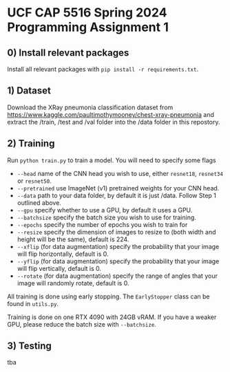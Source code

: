 # UCF CAP 5516 Spring 2024 Programming Assignment 1

## 0) Install relevant packages
Install all relevant packages with `pip install -r requirements.txt`.

## 1) Dataset
Download the XRay pneumonia classification dataset from https://www.kaggle.com/paultimothymooney/chest-xray-pneumonia and extract the \/train, \/test and \/val folder into the \/data folder in this repostory.

## 2) Training
Run `python train.py` to train a model. You will need to specify some flags

- `--head` name of the CNN head you wish to use, either `resnet18`, `resnet34` or `resnet50`.
- `--pretrained` use ImageNet (v1) pretrained weights for your CNN head.
- `--data` path to your data folder, by default it is just \/data. Follow Step 1 outlined above.
- `--gpu` specify whether to use a GPU, by default it uses a GPU.
- `--batchsize` specify the batch size you wish to use for training.
- `--epochs` specify the number of epochs you wish to train for
- `--resize` specify the dimension of images to resize to (both width and height will be the same), default is 224.
- `--xflip` (for data augmentation) specify the probability that your image will flip horizontally, default is 0.
- `--yflip` (for data augmentation) specify the probability that your image will flip vertically, default is 0.
- `--rotate` (for data augmentation) specify the range of angles that your image will randomly rotate, default is 0.

All training is done using early stopping. The `EarlyStopper` class can be found in `utils.py`.

Training is done on one RTX 4090 with 24GB vRAM. If you have a weaker GPU, please reduce the batch size with `--batchsize`.

## 3) Testing
tba